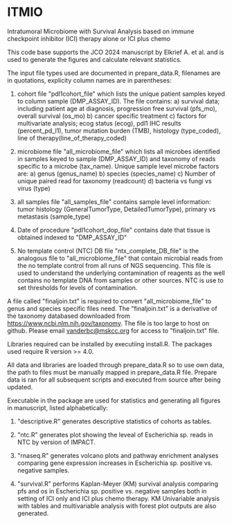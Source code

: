 # ITMIO
Intratumoral Microbiome with Survival Analysis based on immune checkpoint inhibitor (ICI) therapy alone or ICI plus chemo

This code base supports the JCO 2024 manuscript by Elkrief A. et al. and is used to generate the figures and calculate relevant statistics.

The input file types used are documented in prepare_data.R, filenames are in quotations, explicity column names are in parentheses:

1. cohort file "pdl1cohort_file" which lists the unique patient samples keyed to column sample (DMP_ASSAY_ID). The file contains: a) survival data; including patient age at diagnosis, progression free survival (pfs_mo), overall survival (os_mo) b) cancer specific treatment c) factors for multivariate analysis; ecog status (ecog), pdl1 IHC results (percent_pd_l1), tumor mutation burden (TMB), histology (type_coded), line of therapy(line_of_therapy_coded)

2. microbiome file "all_microbiome_file" which lists all microbes identified in samples keyed to sample (DMP_ASSAY_ID) and taxonomy of reads specific to a microbe (tax_name). Unique sample level microbe factors are: a) genus (genus_name) b) species (species_name) c) Number of unique paired read for taxonomy (readcount) d) bacteria vs fungi vs virus (type)

3. all samples file "all_samples_file" contains sample level information: tumor histology (GeneralTumorType, DetailedTumorType), primary vs metastasis (sample_type)

4. Date of procedure "pdl1cohort_dop_file" contains date that tissue is obtained indexed to "DMP_ASSAY_ID"

5. No template control (NTC) DB file "ntx_complete_DB_file" is the analogous file to "all_microbiome_file" that contain microbial reads from the no template control from all runs of NGS sequencing. This file is used to understand the underlying contamination of reagents as the well contains no template DNA from samples or other sources. NTC is use to set thresholds for levels of contamination.

A file called "finaljoin.txt" is required to convert "all_microbiome_file" to genus and species specific files need. The "finaljoin.txt" is a derivative of the taxonomy databased downloaded from https://www.ncbi.nlm.nih.gov/taxonomy. The file is too large to host on github. Please email vanderbc@mskcc.org for access to "finaljoin.txt" file.

Libraries required can be installed by executiing install.R. The packages used require R version >= 4.0.

All data and libraries are loaded through prepare_data.R so to use own data, the path to files must be manually mapped in prepare_data.R file. Prepare data is ran for all subsequent scripts and executed from source after being updated.

Executable in the package are used for statistics and generating all figures in manuscript, listed alphabetically:

1. "descriptive.R" generates descriptive statistics of cohorts as tables.

2. "ntc.R" generates plot showing the leveal of Escherichia sp. reads in NTC by version of IMPACT.

3. "rnaseq.R" generates volcano plots and pathway enrichment analyses comparing gene expression increases in Escherichia sp. positive vs. negative samples.

4. "survival.R" performs Kaplan-Meyer (KM) survival analysis comparing pfs and os in Escherichia sp. positive vs. negative samples both in setting of ICI only and ICI plus chemo therapy. KM Univariable analysis with tables and multivariable analysis with forest plot outputs are also generated.

